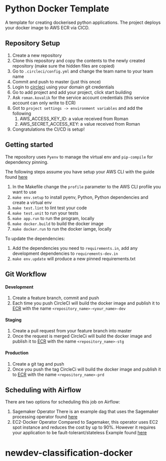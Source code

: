 # Python Docker Template
A template for creating dockerised python applications. The project deploys your docker image to AWS ECR via CICD.

## Repository Setup
1. Create a new repository
2. Clone this repository and copy the contents to the newly created repository (make sure the hidden 
files are copied)
3. Go to `.circleci/config.yml` and change the team name to your team name
4. Commit and push to master (just this once)
5. Login to [circleci](https://circleci.com/dashboard) using your domain git credentials
6. Go to add project and add your project, click start building
7. Ask `roman.kovalik` for the service account credentials (this service account can only write to ECR)
8. Got to `project settings -> environment variables` and add the following
    1. AWS_ACCESS_KEY_ID: a value received from Roman
    2. AWS_SECRET_ACCESS_KEY: a value received from Roman
9. Congratulations the CI/CD is setup!

## Getting started
The repository uses `Pyenv` to manage the virtual env and `pip-compile` for dependency pinning.

The following steps assume you have setup your AWS CLI with the guide found [here](https://domain.atlassian.net/wiki/spaces/DO/pages/481230937/How+to+use+Okta+to+login+to+AWS+console+and+AWS+CLI+on+Windows+and+MacOSx)

1. In the Makefile change the `profile` parameter to the AWS CLI profile you want to use
2. `make env.setup` to install pyenv, Python, Python dependencies and create a virtual env
4. `make test.lint` to lint test your code
5. `make test.unit` to run your tests
5. `make app.run` to run the program, locally
5. `make docker.build` to build the docker image
5. `make docker.run` to run the docker iamge, locally

To update the dependencies:
1. Add the dependencies you need to `requirements.in`, add any development dependencies to `requirements-dev.in`
2. `make env.update` will produce a new pinned requirements.txt

## Git Workflow

#### Development
1. Create a feature branch, commit and push
2. Each time you push CircleCI will build the docker image and publish it to 
[ECR](https://ap-southeast-2.console.aws.amazon.com/ecr/repositories?region=ap-southeast-2) with the name `<repository_name>-<your_name>-dev`

#### Staging
1. Create a pull request from your feature branch into master
2. Once the request is merged CircleCi will build the docker image and publish it to [ECR](https://ap-southeast-2.console.aws.amazon.com/ecr/repositories?region=ap-southeast-2) with the name `<repository_name>-stg`

#### Production
1. Create a git tag and push
2. Once you push the tag CircleCi will build the docker image and publish it to [ECR](https://ap-southeast-2.console.aws.amazon.com/ecr/repositories?region=ap-southeast-2) with the name `<repository_name>-prd`

## Scheduling with Airflow
There are two options for scheduling this job on Airflow:
1. Sagemaker Operator
    There is an example dag that uses the Sagemaker processing operator found [here](https://github.com/domain-group/mlp-airflow-aws/blob/master/dags/machine_learning_platform/mlp_sagemaker_example/dag.py)
2. EC2-Docker Operator
    Compared to Sagemaker, this operator uses EC2 spot instance and reduces the cost by up to 90%. However it requires your application to be fault-tolerant/stateless
    Example found [here](https://github.com/domain-group/mlp-airflow-aws/tree/master/dags/machine_learning_platform/mlp_ec2_docker_example)
# newdev-classification-docker
